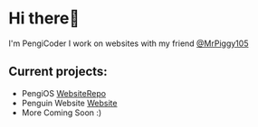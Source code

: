 # Hi there👋
I'm PengiCoder
I work on websites with my friend [@MrPiggy105](https://github.com/mrpiggy105)

## Current projects:
- PengiOS [Website](https://pengios.github.io)[Repo](https://github.com/PengiOS)
- Penguin Website [Website](https://penguin-website.surge.sh/)
- More Coming Soon :)
